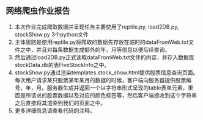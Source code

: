 ## 网络爬虫作业报告

1. 本次作业完成爬取数据并呈现任务主要使用了reptile.py, load2DB.py, stockShow.py 3个python文件
2. 主体思路是使用reptile.py将爬取的数据先存放在临时的dataFromWeb.txt文件之中，并且对每条数据生成额外的年，月等信息以便后续查询。
3. 然后通过load2DB.py正式读取dataFromWeb.txt文件的内容，并存入数据库stockData.db的表FiveStockInfo之中。
4. stockShow.py通过渲染templates.stock_show.html提供股票信息查询页面。每次用户请求某只股票某年某月的数据的时候，客户端向服务器提供股票编号，年，月。服务器生成并返回一个以字符串形式呈现的table表单元素，里面是所请求的股票数据以及对应的颜色标签等，然后客户端接收到这个字符串之后直接将其渲染到我们的页面之中。
5. 更多详细信息请查看代码的注释。
